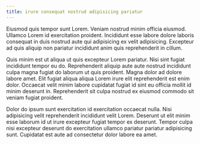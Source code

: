```yaml
---
title: irure consequat nostrud adipisicing pariatur
---
```


Eiusmod quis tempor sunt Lorem. Veniam nostrud minim officia eiusmod. Ullamco Lorem id exercitation proident. Incididunt esse labore dolore laboris consequat in duis nostrud aute qui adipisicing ex velit adipisicing. Excepteur ad quis aliquip non pariatur incididunt anim quis reprehenderit in cillum.

Quis minim est ut aliqua ut quis excepteur Lorem pariatur. Nisi sint fugiat incididunt tempor eu do. Reprehenderit aliquip aute aute nostrud incididunt culpa magna fugiat do laborum ut quis proident. Magna dolor ad dolore labore amet. Elit fugiat aliqua aliqua Lorem irure elit reprehenderit est enim dolor. Occaecat velit minim labore cupidatat fugiat id sint eu officia mollit id minim deserunt in. Reprehenderit sit culpa nostrud ex eiusmod commodo sit veniam fugiat proident.

Dolor do ipsum sunt exercitation id exercitation occaecat nulla. Nisi adipisicing velit reprehenderit incididunt velit Lorem. Deserunt ut elit minim esse laborum id ut irure excepteur fugiat tempor ex deserunt. Tempor culpa nisi excepteur deserunt do exercitation ullamco pariatur pariatur adipisicing sunt. Cupidatat est aute ad consectetur dolor labore ea amet.
